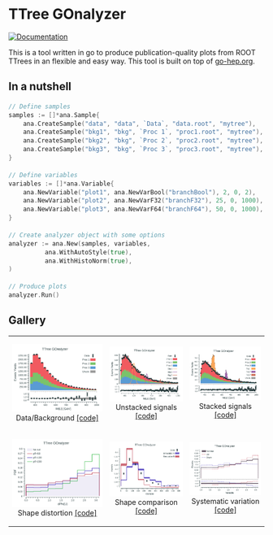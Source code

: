 # TTree GOnalyzer

[![Documentation](https://godoc.org/github.com/rmadar/tree-gonalyzer?status.svg)](https://godoc.org/github.com/rmadar/tree-gonalyzer)

This is a tool written in go to produce publication-quality plots from ROOT TTrees in an flexible and easy way.
This tool is built on top of [go-hep.org](https://go-hep.org).

## In a nutshell

```go
// Define samples
samples := []*ana.Sample{
	ana.CreateSample("data", "data", `Data`, "data.root", "mytree"),
	ana.CreateSample("bkg1", "bkg", `Proc 1`, "proc1.root", "mytree"),
	ana.CreateSample("bkg2", "bkg", `Proc 2`, "proc2.root", "mytree"),
	ana.CreateSample("bkg3", "bkg", `Proc 3`, "proc3.root", "mytree"),
}

// Define variables
variables := []*ana.Variable{
	ana.NewVariable("plot1", ana.NewVarBool("branchBool"), 2, 0, 2),
	ana.NewVariable("plot2", ana.NewVarF32("branchF32"), 25, 0, 1000),
	ana.NewVariable("plot3", ana.NewVarF64("branchF64"), 50, 0, 1000),
}

// Create analyzer object with some options
analyzer := ana.New(samples, variables,
	      ana.WithAutoStyle(true),
	      ana.WithHistoNorm(true),
)

// Produce plots
analyzer.Run()

```

## Gallery

<table>
  <tr>
    <td><p align="center"><img src="ana/testdata/Plots_simpleUseCase/Mttbar_golden.png">
	Data/Background <a href="https://godoc.org/github.com/rmadar/tree-gonalyzer/ana#example-package--ASimpleUseCase">[code]</a></p>
    </td>
    <td><p align="center"><img src="ana/testdata/Plots_withSignals/Mttbar_golden.png">
	Unstacked signals <a href="https://godoc.org/github.com/rmadar/tree-gonalyzer/ana#example-package--WithSignals">[code]</a></p>
    </td>
    <td><p align="center"><img src="ana/testdata/Plots_withStackedSignals/Mttbar_golden.png">
	Stacked signals <a href="https://godoc.org/github.com/rmadar/tree-gonalyzer/ana#example-package--WithStackedSignals">[code]</a></p>
    </td>
  </tr>
	
  <tr>
    <td><p align="center"><img src="ana/testdata/Plots_shapeDistortion/DphiLL_golden.png">
	Shape distortion <a href="https://godoc.org/github.com/rmadar/tree-gonalyzer/ana#example-package--ShapeDistortion">[code]</a></p>
    </td>
    <td><p align="center"><img src="ana/testdata/Plots_shapeComparison/TopPt_golden.png">
	Shape comparison <a href="https://godoc.org/github.com/rmadar/tree-gonalyzer/ana#example-package--ShapeComparison">[code]</a></p>
    </td>
    <td><p align="center"><img src="ana/testdata/Plots_systVariations/DphiLL_golden.png">
	Systematic variation <a href="https://godoc.org/github.com/rmadar/tree-gonalyzer/ana#example-package--SystematicVariations">[code]</a></p>
    </td>
  </tr>


 </table>

